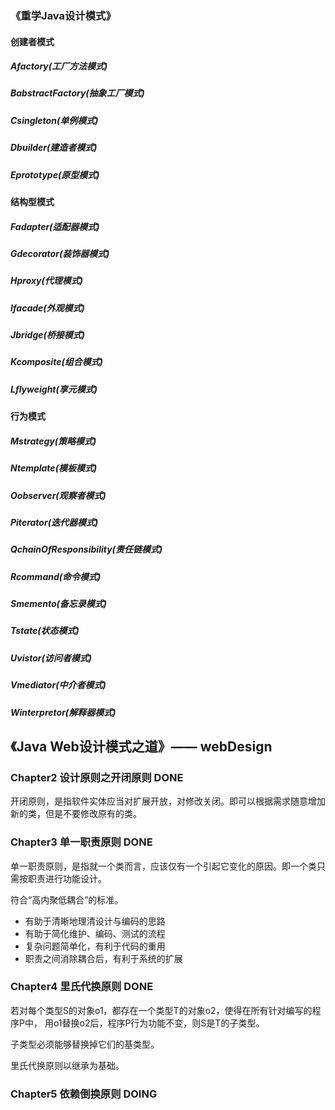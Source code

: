 ### 《重学Java设计模式》

#### 创建者模式

##### Afactory(工厂方法模式)

##### BabstractFactory(抽象工厂模式)

##### Csingleton(单例模式)

##### Dbuilder(建造者模式)

##### Eprototype(原型模式)

#### 结构型模式

##### Fadapter(适配器模式)

##### Gdecorator(装饰器模式)

##### Hproxy(代理模式)

##### Ifacade(外观模式)

##### Jbridge(桥接模式)

##### Kcomposite(组合模式)

##### Lflyweight(享元模式)

#### 行为模式

##### Mstrategy(策略模式)

##### Ntemplate(模板模式)

##### Oobserver(观察者模式)

##### Piterator(迭代器模式)

##### QchainOfResponsibility(责任链模式)

##### Rcommand(命令模式)

##### Smemento(备忘录模式)

##### Tstate(状态模式)

##### Uvistor(访问者模式)

##### Vmediator(中介者模式)

##### Winterpretor(解释器模式)

## 《Java Web设计模式之道》—— webDesign

### Chapter2 设计原则之开闭原则 DONE
开闭原则，是指软件实体应当对扩展开放，对修改关闭。即可以根据需求随意增加新的类，但是不要修改原有的类。

### Chapter3 单一职责原则 DONE
单一职责原则，是指就一个类而言，应该仅有一个引起它变化的原因。即一个类只需按职责进行功能设计。

符合“高内聚低耦合”的标准。

- 有助于清晰地理清设计与编码的思路
- 有助于简化维护、编码、测试的流程
- 复杂问题简单化，有利于代码的重用
- 职责之间消除耦合后，有利于系统的扩展

### Chapter4 里氏代换原则 DONE
若对每个类型S的对象o1，都存在一个类型T的对象o2，使得在所有针对编写的程序P中，
用o1替换o2后，程序P行为功能不变，则S是T的子类型。

子类型必须能够替换掉它们的基类型。

里氏代换原则以继承为基础。

### Chapter5 依赖倒换原则 DOING
